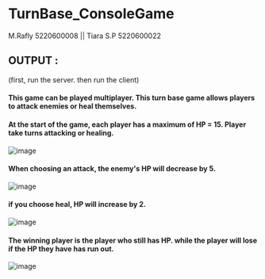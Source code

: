 # TurnBase_ConsoleGame

M.Rafly    5220600008 || Tiara S.P  5220600022


## OUTPUT : 
(first, run the server. then run the client) 


#### This game can be played multiplayer. This turn base game allows players to attack enemies or heal themselves. 

#### At the start of the game, each player has a maximum of HP = 15. Player take turns attacking or healing. 
![image](https://user-images.githubusercontent.com/82933768/200596702-4676b075-31a3-4410-abc0-c67d7922a63b.png)


#### When choosing an attack, the enemy's HP will decrease by 5.
![image](https://user-images.githubusercontent.com/82933768/200598026-d62d94ac-e237-49d4-8a94-3b9a64be9be3.png)


#### if you choose heal, HP will increase by 2.
![image](https://user-images.githubusercontent.com/82933768/200600354-b34a5336-263d-4475-8a3c-323b22c668dc.png)


#### The winning player is the player who still has HP. while the player will lose if the HP they have has run out. 
![image](https://user-images.githubusercontent.com/82933768/200600026-2ab6521c-90a9-4a74-8559-6aa07c8c7dca.png)
